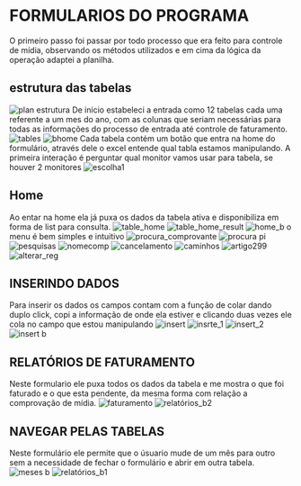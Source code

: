 # FORMULARIOS DO PROGRAMA
O primeiro passo foi passar por todo processo que era feito para controle de mídia, observando os métodos utilizados e em cima da lógica da operação adaptei a planilha.

## estrutura das tabelas
![plan estrutura](https://github.com/WGMaxi/PojetoOPEC_Vbaexcel/assets/118560480/19a17338-b7ab-45d4-952f-1da173e17ded)
De inicio estabeleci a entrada como 12 tabelas cada uma referente a um mes do ano, com as colunas que seriam necessárias para todas as informações do processo de entrada até controle de faturamento.
![tables](https://github.com/WGMaxi/PojetoOPEC_Vbaexcel/assets/118560480/0ae899bd-d4d4-436d-841d-de5f1cbed534)
![bhome](https://github.com/WGMaxi/PojetoOPEC_Vbaexcel/assets/118560480/7f190375-3abf-46d1-8926-8cab1cb4264d)
Cada tabela contém um botão que entra na home do formulário, através dele o excel entende qual tabla estamos manipulando.
A primeira interação é perguntar qual monitor vamos usar para tabela, se houver 2 monitores
![escolha1](https://github.com/WGMaxi/PojetoOPEC_Vbaexcel/assets/118560480/36f69802-4ca5-4322-9ddb-378d5b10c1c1)
## Home
Ao entar na home ela já puxa os dados da tabela ativa e disponibiliza em forma de list para consulta.
![table_home](https://github.com/WGMaxi/PojetoOPEC_Vbaexcel/assets/118560480/a641d648-5494-4a9f-a1f3-ec850a4064e4)
![table_home_result](https://github.com/WGMaxi/PojetoOPEC_Vbaexcel/assets/118560480/b04a6def-aa89-451b-9b36-389786a014ee)
![home_b](https://github.com/WGMaxi/PojetoOPEC_Vbaexcel/assets/118560480/774ccb7e-5096-46bd-a068-5a42a20d6fde)
o menu é bem simples e intuitivo
![procura_comprovante](https://github.com/WGMaxi/PojetoOPEC_Vbaexcel/assets/118560480/66077b6a-99d1-4c05-b695-820b61b577ba)
![procura pi](https://github.com/WGMaxi/PojetoOPEC_Vbaexcel/assets/118560480/a425d23e-e2de-4b65-8ba3-aaf1cc5abfb9)
![pesquisas](https://github.com/WGMaxi/PojetoOPEC_Vbaexcel/assets/118560480/b0414233-eaf6-4558-b647-858bc1d72763)
![nomecomp](https://github.com/WGMaxi/PojetoOPEC_Vbaexcel/assets/118560480/c26f06d2-62ac-4fb5-9388-4e17b5e5b115)
![cancelamento](https://github.com/WGMaxi/PojetoOPEC_Vbaexcel/assets/118560480/df37019c-de00-4f18-8659-c32cb5b7ea9f)
![caminhos](https://github.com/WGMaxi/PojetoOPEC_Vbaexcel/assets/118560480/51501c5f-0898-460d-8b6c-a47335341097)
![artigo299](https://github.com/WGMaxi/PojetoOPEC_Vbaexcel/assets/118560480/ef28a663-91aa-4db5-b754-a9668683b966)
![alterar_reg](https://github.com/WGMaxi/PojetoOPEC_Vbaexcel/assets/118560480/9b84140a-4a7c-491a-8f96-830674910cfd)
## INSERINDO DADOS
Para inserir os dados os campos contam com a função de colar dando duplo click, copi a informação de onde ela estiver e clicando duas vezes ele cola no campo que estou manipulando
![insert](https://github.com/WGMaxi/PojetoOPEC_Vbaexcel/assets/118560480/47476a58-04b2-4b42-b660-37b5e02a8a3e)
![insrte_1](https://github.com/WGMaxi/PojetoOPEC_Vbaexcel/assets/118560480/e7b82961-c587-4211-9033-3f1149e21ad0)
![insert_2](https://github.com/WGMaxi/PojetoOPEC_Vbaexcel/assets/118560480/9bade17f-b568-4530-81ab-3478f06878e5)
![insert b](https://github.com/WGMaxi/PojetoOPEC_Vbaexcel/assets/118560480/987deea4-5da1-4302-a7c0-bda1b3b58064)
## RELATÓRIOS DE FATURAMENTO
Neste formulario ele puxa todos os dados da tabela e me mostra o que foi faturado e o que esta pendente, da mesma forma com relação a comprovação de mídia.
![faturamento](https://github.com/WGMaxi/PojetoOPEC_Vbaexcel/assets/118560480/4eebfaf3-6ef5-4ae8-95e2-3ed14857b319)
![relatórios_b2](https://github.com/WGMaxi/PojetoOPEC_Vbaexcel/assets/118560480/2cb223ea-2aa2-4ee9-8be4-064c3e9fa722)
## NAVEGAR PELAS TABELAS
Neste formulário ele permite que o úsuario mude de um mês para outro sem a necessidade de fechar o formulário e abrir em outra tabela.
![meses b](https://github.com/WGMaxi/PojetoOPEC_Vbaexcel/assets/118560480/d1b3c625-3de8-4374-8c40-02377bda8bdf)
![relatórios_b1](https://github.com/WGMaxi/PojetoOPEC_Vbaexcel/assets/118560480/a8dd196c-2cf5-43eb-9dfa-5846057a9e8f)
